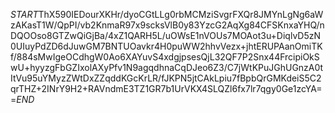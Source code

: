 $START$ThX590IEDourXKHr/dyoCGtLLg0rbMCMziSvgrFXQr8JMYnLgNg6aWzAKasT1W/QpPI/vb2KnmaR97x9scksVlB0y83YzcG2AqXg84CFSKnxaYHQ/nDQOOso8GTZwQiGjBa/4xZ1QARH5L/uOWsE1nVOUs7MOAot3u+DiqlvD5zN0UIuyPdZD6dJuwGM7BNTUOavkr4H0puWW2hhvVezx+jhtERUPAanOmiTKf/884sMwIgeOCdhgW0Ao6XAYuvS4xdgjpsesQjL32QF7P2Snx44FrcipiOkSwU+hyyzgFbGZIxolAXyPfv1N9agqdhnaCqDJeo6Z3/C7jWtKPuJGhUGnzA0tItVu95uYMyzZWtDxZZqddKGcKrLR/fJKPN5jtCAkLpiu7fBpbQrGMKdeiS5C2qrTHZ+2INrY9H2+RAVndmE3TZ1GR7b1UrVKX4SLQZl6fx7lr7qgy0Ge1zcYA==$END$